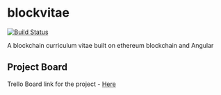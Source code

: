 # blockvitae
[![Build Status](https://travis-ci.org/sidharth0094/blockvitae.svg?branch=master)](https://travis-ci.org/sidharth0094/blockvitae)

A blockchain curriculum vitae built on ethereum blockchain and Angular

## Project Board
Trello Board link for the project - [Here](http://bit.ly/blockvitae)
